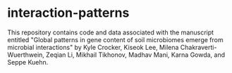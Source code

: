 # interaction-patterns
This repository contains code and data associated with the manuscript entitled "Global patterns in gene content of soil microbiomes emerge from microbial interactions" by Kyle Crocker, Kiseok Lee, Milena Chakraverti-Wuerthwein, Zeqian Li, Mikhail Tikhonov, Madhav Mani, Karna Gowda, and Seppe Kuehn. 

